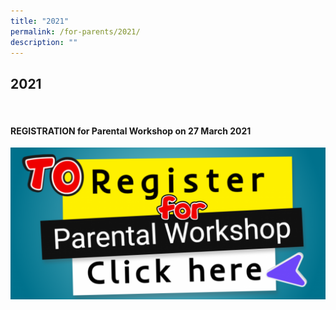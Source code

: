 ```yaml
---
title: "2021"
permalink: /for-parents/2021/
description: ""
---
```

## 2021

<br>

#### REGISTRATION for Parental Workshop on 27 March 2021

<a href="https://form.gov.sg/#!/6047862c9f4ce500127f8462">
<img alt="" src="images/REG-4-1024x492.png"></a>